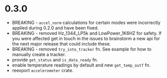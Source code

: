 # 0.3.0

* BREAKING - `accel_norm` calculations for certain modes were incorrectly applied during 0.2.0 and have been fixed.
* BREAKING - removed Hz_1344_LP5k and LowPower_1K6HZ for safety. If you were affected get in touch in the issues to brainstorm a new api for the next major release that could include these.
* BREAKING - removed `try_into_tracker` fn. See example for how to manually create a tracker.
* provide `get_status` and `is_data_ready` fn.
* enable temperature readings by default and new `get_temp_outf` fn.
* reexport `accelerometer` crate.
